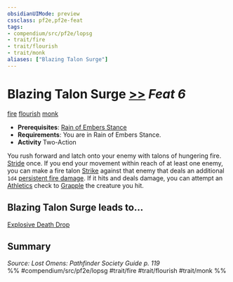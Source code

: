 ```yaml
---
obsidianUIMode: preview
cssclass: pf2e,pf2e-feat
tags:
- compendium/src/pf2e/lopsg
- trait/fire
- trait/flourish
- trait/monk
aliases: ["Blazing Talon Surge"]
---
```

# Blazing Talon Surge  [>>](chapter-9-playing-the-game.md#Actions "Two-Action") *Feat 6*  
[fire](fire.md "Fire Energy & Element Trait")  [flourish](flourish.md "Flourish Combat Trait")  [monk](Reference/Rules/Traits/monk.md "Monk Class Trait")  

- **Prerequisites**: [Rain of Embers Stance](rain-of-embers-stance-lopsg.md)
- **Requirements**: You are in Rain of Embers Stance.
- **Activity** Two-Action

You rush forward and latch onto your enemy with talons of hungering fire. [Stride](stride.md) once. If you end your movement within reach of at least one enemy, you can make a fire talon [Strike](strike.md) against that enemy that deals an additional `1d4` [persistent fire damage](conditions.md#Persistent%20Damage). If it hits and deals damage, you can attempt an [Athletics](skills.md#Athletics) check to [Grapple](Reference/Rules/Actions/grapple.md) the creature you hit.

## Blazing Talon Surge leads to...

[Explosive Death Drop](explosive-death-drop-lopsg.md)

## Summary

*Source: Lost Omens: Pathfinder Society Guide p. 119*  
%% #compendium/src/pf2e/lopsg #trait/fire #trait/flourish #trait/monk %%